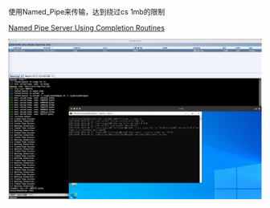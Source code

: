 使用Named_Pipe来传输，达到绕过cs 1mb的限制

[Named Pipe Server Using Completion Routines](https://docs.microsoft.com/en-us/windows/win32/ipc/named-pipe-server-using-completion-routines)

![](https://github.com/dust-life/test/blob/main/test.png)

